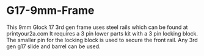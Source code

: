 # G17-9mm-Frame
 This 9mm Glock 17 3rd gen frame uses steel rails which can be found at printyour2a.com It requires a 3 pin lower parts kit with a 3 pin locking block. The smaller pin for the locking block is used to secure the front rail. Any 3rd gen g17 slide and barrel can be used.
